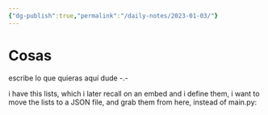 ```yaml
---
{"dg-publish":true,"permalink":"/daily-notes/2023-01-03/"}
---
```


# Cosas

escribe lo que quieras aquí dude -.-

i have this lists, which i later recall on an embed and i define them, i want to move the lists to a JSON file, and grab them from here, instead of main.py: 
